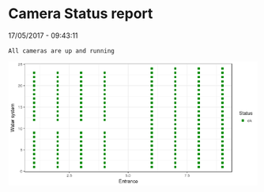 Camera Status report
================
17/05/2017 - 09:43:11

    All cameras are up and running

![](camreport_files/figure-markdown_github/unnamed-chunk-2-1.png)
